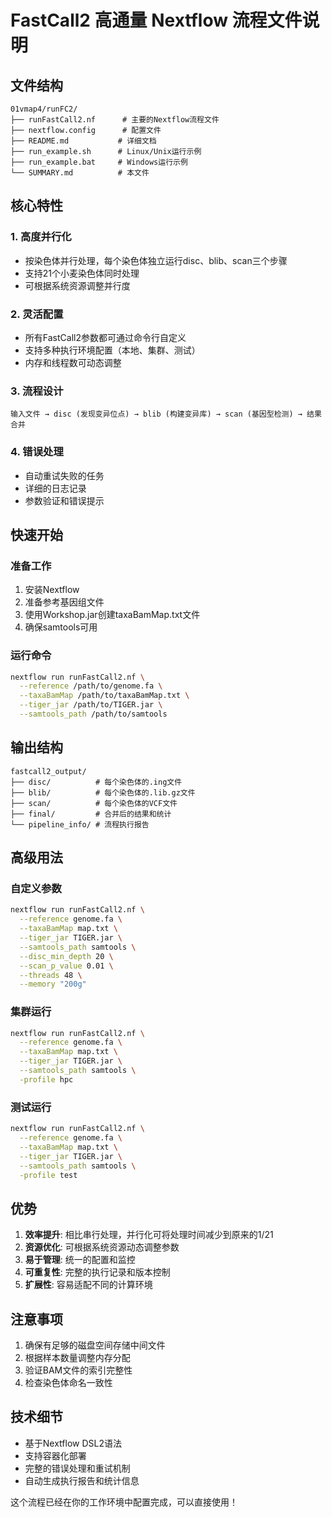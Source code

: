 # FastCall2 高通量 Nextflow 流程文件说明

## 文件结构

```
01vmap4/runFC2/
├── runFastCall2.nf      # 主要的Nextflow流程文件
├── nextflow.config      # 配置文件
├── README.md           # 详细文档
├── run_example.sh      # Linux/Unix运行示例
├── run_example.bat     # Windows运行示例
└── SUMMARY.md          # 本文件
```

## 核心特性

### 1. 高度并行化
- 按染色体并行处理，每个染色体独立运行disc、blib、scan三个步骤
- 支持21个小麦染色体同时处理
- 可根据系统资源调整并行度

### 2. 灵活配置
- 所有FastCall2参数都可通过命令行自定义
- 支持多种执行环境配置（本地、集群、测试）
- 内存和线程数可动态调整

### 3. 流程设计
```
输入文件 → disc (发现变异位点) → blib (构建变异库) → scan (基因型检测) → 结果合并
```

### 4. 错误处理
- 自动重试失败的任务
- 详细的日志记录
- 参数验证和错误提示

## 快速开始

### 准备工作
1. 安装Nextflow
2. 准备参考基因组文件
3. 使用Workshop.jar创建taxaBamMap.txt文件
4. 确保samtools可用

### 运行命令
```bash
nextflow run runFastCall2.nf \
  --reference /path/to/genome.fa \
  --taxaBamMap /path/to/taxaBamMap.txt \
  --tiger_jar /path/to/TIGER.jar \
  --samtools_path /path/to/samtools
```

## 输出结构
```
fastcall2_output/
├── disc/          # 每个染色体的.ing文件
├── blib/          # 每个染色体的.lib.gz文件  
├── scan/          # 每个染色体的VCF文件
├── final/         # 合并后的结果和统计
└── pipeline_info/ # 流程执行报告
```

## 高级用法

### 自定义参数
```bash
nextflow run runFastCall2.nf \
  --reference genome.fa \
  --taxaBamMap map.txt \
  --tiger_jar TIGER.jar \
  --samtools_path samtools \
  --disc_min_depth 20 \
  --scan_p_value 0.01 \
  --threads 48 \
  --memory "200g"
```

### 集群运行
```bash
nextflow run runFastCall2.nf \
  --reference genome.fa \
  --taxaBamMap map.txt \
  --tiger_jar TIGER.jar \
  --samtools_path samtools \
  -profile hpc
```

### 测试运行
```bash
nextflow run runFastCall2.nf \
  --reference genome.fa \
  --taxaBamMap map.txt \
  --tiger_jar TIGER.jar \
  --samtools_path samtools \
  -profile test
```

## 优势

1. **效率提升**: 相比串行处理，并行化可将处理时间减少到原来的1/21
2. **资源优化**: 可根据系统资源动态调整参数
3. **易于管理**: 统一的配置和监控
4. **可重复性**: 完整的执行记录和版本控制
5. **扩展性**: 容易适配不同的计算环境

## 注意事项

1. 确保有足够的磁盘空间存储中间文件
2. 根据样本数量调整内存分配
3. 验证BAM文件的索引完整性
4. 检查染色体命名一致性

## 技术细节

- 基于Nextflow DSL2语法
- 支持容器化部署
- 完整的错误处理和重试机制
- 自动生成执行报告和统计信息

这个流程已经在你的工作环境中配置完成，可以直接使用！
